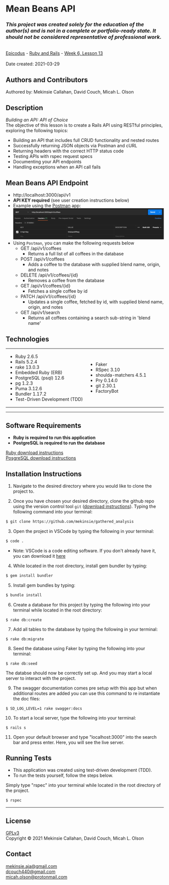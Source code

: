 # Mean Beans API

### _This project was created solely for the education of the author(s) and is not in a complete or portfolio-ready state. It should not be considered representative of professional work._
\
[Epicodus](https://www.epicodus.com/) - [Ruby and Rails](https://www.learnhowtoprogram.com/ruby-and-rails) - [Week 6, Lesson 13](https://www.learnhowtoprogram.com/ruby-and-rails/building-an-api/building-an-api-two-day-or-one-week-project)
\
\
Date created: 2021-03-29

## Authors and Contributors
Authored by: Mekinsie Callahan, David Couch, Micah L. Olson

## Description
_Building an API: API of Choice_    
The objective of this lesson is to create a Rails API using RESTful principles, exploring the following topics:
* Building an API that includes full CRUD functionality and nested routes
* Successfully returning JSON objects via Postman and cURL
* Returning headers with the correct HTTP status code
* Testing APIs with rspec request specs
* Documenting your API endpoints
* Handling exceptions when an API call fails

## Mean Beans API Endpoint
* http://localhost:3000/api/v1
* **API KEY required** (see user creation instructions below)
* Example using the <a href="https://www.postman.com/">Postman</a> app:  
  <img src="./public/getrequest.PNG">
* Using `Postman`, you can make the following requests below
  * GET /api/v1/coffees
    * Returns a full list of all coffees in the database
  * POST /api/v1/coffees
    * Adds a coffee to the database with supplied blend name, origin, and notes
  * DELETE /api/v1/coffees/{id}
    * Removes a coffee from the database
  * GET /api/v1/coffees/{id}
    * Fetches a single coffee by id
  * PATCH /api/v1/coffees/{id}
    * Updates a single coffee, fetched by id, with supplied blend name, origin, and notes
  * GET /api/v1/search
    * Returns all coffees containing a search sub-string in 'blend name'

## Technologies
<table style="border: 0 solid transparent;">
 <tr>
    <td width=400px>
      <ul>
        <li>Ruby 2.6.5</li>
        <li>Rails 5.2.4</li>
        <li>rake 13.0.3</li>
        <li>Embedded Ruby (ERB)</li>
        <li>PostgreSQL (psql) 12.6</li>
        <li>pg 1.2.3</li>
        <li>Puma 3.12.6</li>
        <li>Bundler 1.17.2</li>
        <li>Test-Driven Development (TDD)</li>
      </ul>
    </td>
    <td width=400px>
      <ul>
        <li>Faker</li>
        <li>RSpec 3.10</li>
        <li>shoulda-matchers 4.5.1</li>
        <li>Pry 0.14.0</li>
        <li>git 2.30.1</li>
        <li>FactoryBot</li>
      </ul>
    </td>
 </tr>
</table>

* * *
## Software Requirements
* **Ruby is required to run this application**
* **PostgreSQL is required to run the database**  

 <a href="https://www.learnhowtoprogram.com/ruby-and-rails/getting-started-with-ruby/installing-ruby">Ruby download instructions</a>  
  <a href="https://www.learnhowtoprogram.com/ruby-and-rails/getting-started-with-ruby/installing-postgres">PosgreSQL download instructions</a>  

## Installation Instructions
1. Navigate to the desired directory where you would like to clone the project to.

2. Once you have chosen your desired directory, clone the github repo using the version control tool `git` (<a href="https://www.learnhowtoprogram.com/introduction-to-programming/getting-started-with-intro-to-programming/git-and-github">download instructions</a>). Typing the following command into your terminal:
```bash
$ git clone https://github.com/mekinsie/gathered_analysis
```
3. Open the project in VSCode by typing the following in your terminal:

``` bash
$ code .
```
* Note: VSCode is a code editing software. If you don't already have it, you can download it <a href="https://code.visualstudio.com/">here</a>

4. While located in the root directory, install gem bundler by typing:

``` bash
$ gem install bundler
```

5. Install gem bundles by typing:

``` bash
$ bundle install
```

6. Create a database for this project by typing the following into your terminal while located in the root directory:
```
$ rake db:create
```

7. Add all tables to the database by typing the following in your terminal:
```
$ rake db:migrate
```

8. Seed the database using Faker by typing the following into your terminal:
```
$ rake db:seed
```
The databse should now be correctly set up. And you may start a local server to interact with the project. 

9. The swagger documentation comes pre setup with this app but when additional routes are added you can use this command to re instantiate the doc files:
```
$ SD_LOG_LEVEL=1 rake swagger:docs
```
10. To start a local server, type the following into your terminal:
```
$ rails s
```
11. Open your default browser and type "localhost:3000" into the search bar and press enter. Here, you will see the live server.

## Running Tests
* This application was created using test-driven development (TDD).
* To run the tests yourself, follow the steps below.

Simply type "rspec" into your terminal while located in the root directory of the project.
``` bash
$ rspec
```
* * *

## License
[GPLv3](https://choosealicense.com/licenses/gpl-3.0/)  
Copyright &copy; 2021 Mekinsie Callahan, David Couch, Micah L. Olson  

## Contact
mekinsie.aja@gmail.com  
dcouch440@gmail.com  
micah.olson@protonmail.com